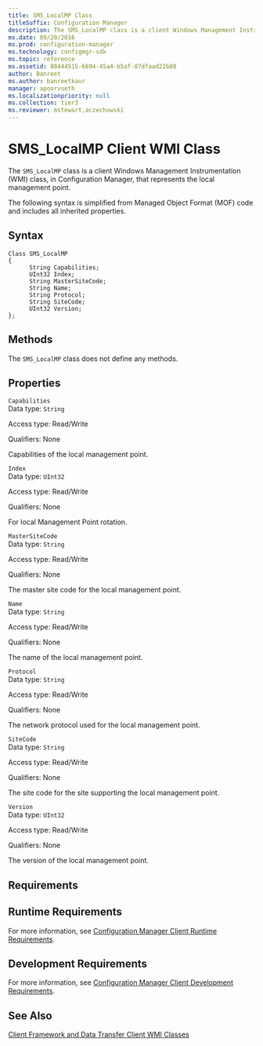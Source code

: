 ```yaml
---
title: SMS_LocalMP Class
titleSuffix: Configuration Manager
description: The SMS_LocalMP class is a client Windows Management Instrumentation class, in Configuration Manager, that represents the local management point.
ms.date: 09/20/2016
ms.prod: configuration-manager
ms.technology: configmgr-sdk
ms.topic: reference
ms.assetid: 88444515-6694-45a4-b5af-87dfaad22b80
author: Banreet
ms.author: banreetkaur
manager: apoorvseth
ms.localizationpriority: null
ms.collection: tier3
ms.reviewer: mstewart,aczechowski
---
```

# SMS_LocalMP Client WMI Class
The `SMS_LocalMP` class is a client Windows Management Instrumentation (WMI) class, in Configuration Manager, that represents the local management point.  

 The following syntax is simplified from Managed Object Format (MOF) code and includes all inherited properties.  

## Syntax  

```  
Class SMS_LocalMP  
{  
      String Capabilities;  
      UInt32 Index;  
      String MasterSiteCode;  
      String Name;  
      String Protocol;  
      String SiteCode;  
      UInt32 Version;  
};  
```  

## Methods  
 The `SMS_LocalMP` class does not define any methods.  

## Properties  
 `Capabilities`  
 Data type: `String`  

 Access type: Read/Write  

 Qualifiers: None  

 Capabilities of the local management point.  

 `Index`  
 Data type: `UInt32`  

 Access type: Read/Write  

 Qualifiers: None  

 For local Management Point rotation.  

 `MasterSiteCode`  
 Data type: `String`  

 Access type: Read/Write  

 Qualifiers: None  

 The master site code for the local management point.  

 `Name`  
 Data type: `String`  

 Access type: Read/Write  

 Qualifiers: None  

 The name of the local management point.  

 `Protocol`  
 Data type: `String`  

 Access type: Read/Write  

 Qualifiers: None  

 The network protocol used for the local management point.  

 `SiteCode`  
 Data type: `String`  

 Access type: Read/Write  

 Qualifiers: None  

 The site code for the site supporting the local management point.  

 `Version`  
 Data type: `UInt32`  

 Access type: Read/Write  

 Qualifiers: None  

 The version of the local management point.  

## Requirements  

## Runtime Requirements  
 For more information, see [Configuration Manager Client Runtime Requirements](../../../../../develop/core/reqs/client-runtime-requirements.md).  

## Development Requirements  
 For more information, see [Configuration Manager Client Development Requirements](../../../../../develop/core/reqs/client-development-requirements.md).  

## See Also  
 [Client Framework and Data Transfer Client WMI Classes](../../../../../develop/reference/core/clients/client-classes/client-framework-and-data-transfer-client-wmi-classes.md)
